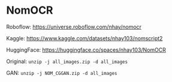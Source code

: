 # NomOCR

Roboflow: https://universe.roboflow.com/nhay/nomocr

Kaggle: https://www.kaggle.com/datasets/nhay103/nomscript2

HuggingFace: https://huggingface.co/spaces/nhay103/NomOCR

Original: `unzip -j all_images.zip -d all_images`

GAN: `unzip -j NOM_CGGAN.zip -d all_images`
